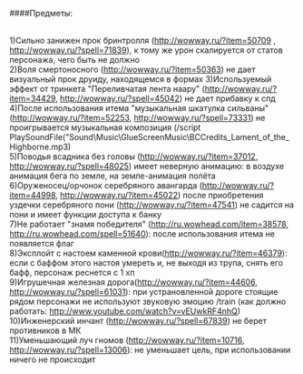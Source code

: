 ####Предметы:<br><br>

1)Сильно занижен прок бринтролля (http://wowway.ru/?item=50709 , http://wowway.ru/?spell=71839), к тому же урон скалируется от статов персонажа, чего быть не должно<br>
2)Воля смертоносного (http://wowway.ru/?item=50363) не дает визуальный прок друиду, находящемся в формах
3)Используемый эффект от тринкета "Переливчатая лента наару" (http://wowway.ru/?item=34429, http://wowway.ru/?spell=45042) не дает прибавку к спд <br>
4)После использования итема "музыкальная шкатулка сильваны" (http://wowway.ru/?item=52253, http://wowway.ru/?spell=73331) не проигрывается музыкальная композиция (/script PlaySoundFile("Sound\\Music\\GlueScreenMusic\\BCCredits_Lament_of_the_Highborne.mp3)<br>
5)Поводья всадника без головы (http://wowway.ru/?item=37012, http://wowway.ru/?spell=48025) имеет неверную анимацию: в воздухе анимация бега по земле, на земле-анимация полёта<br>
6)Оруженосец/орчонок серебряного авангарда (http://wowway.ru/?item=44998, http://wowway.ru/?item=45022) после приобретения уздечки серебряного пони (http://wowway.ru/?item=47541) не садится на пони и имеет функции доступа к банку<br>
7)Не работает "знамя победителя" (http://ru.wowhead.com/item=38578, http://ru.wowhead.com/spell=51640): после использования итема не появляется флаг<br>
8)Эксплойт с настоем каменной крови(http://wowway.ru/?item=46379): если с баффом этого настоя умереть и, не выходя из трупа, снять его бафф, персонаж реснется с 1 хп<br>
9)Игрушечная железная дорога(http://wowway.ru/?item=44606, http://wowway.ru/?spell=61031): при устрановленной дороге стоящие рядом персонажи не используют звуковую эмоцию /train (как должно работать: http://www.youtube.com/watch?v=vEUwkRF4nhQ)<br>
10)Инженерский инчант (http://wowway.ru/?spell=67839) не берет противников в МК<br>
11)Уменьшающий луч гномов (http://wowway.ru/?item=10716, http://wowway.ru/?spell=13006): не уменьшает цель, при использовании ничего не происходит<br>
